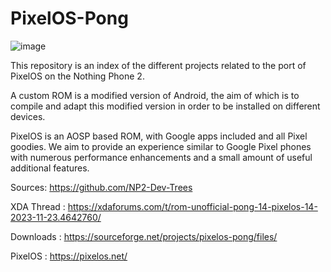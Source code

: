 # PixelOS-Pong
![image](https://github.com/DylanAkp/PixelOS-Pong/assets/59843812/89234c72-23cb-4f2c-84fc-747b320b5921)

This repository is an index of the different projects related to the port of PixelOS on the Nothing Phone 2.

A custom ROM is a modified version of Android, the aim of which is to compile and adapt this modified version in order to be installed on different devices.

PixelOS is an AOSP based ROM, with Google apps
included and all Pixel goodies. We aim to provide
an experience similar to Google Pixel phones with
numerous performance enhancements and a small
amount of useful additional features. 


Sources: https://github.com/NP2-Dev-Trees

XDA Thread : https://xdaforums.com/t/rom-unofficial-pong-14-pixelos-14-2023-11-23.4642760/

Downloads : https://sourceforge.net/projects/pixelos-pong/files/

PixelOS : https://pixelos.net/
